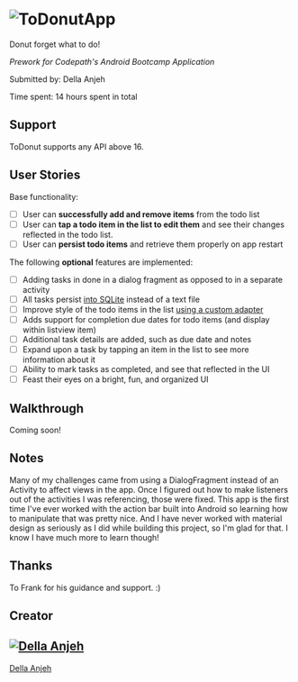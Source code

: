 # ![ToDonutApp](ToDonutApp/icon.png)
Donut forget what to do!

*Prework for Codepath's Android Bootcamp Application*

Submitted by: Della Anjeh

Time spent: 14 hours spent in total

Support
-------

ToDonut supports any API above 16.

User Stories
------------

Base functionality:

* [ ] User can **successfully add and remove items** from the todo list
* [ ] User can **tap a todo item in the list to edit them** and see their changes reflected in the todo list.
* [ ] User can **persist todo items** and retrieve them properly on app restart

The following **optional** features are implemented:

* [ ] Adding tasks in done in a dialog fragment as opposed to in a separate activity
* [ ] All tasks persist [into SQLite](http://guides.codepath.com/android/Persisting-Data-to-the-Device#sqlite) instead of a text file
* [ ] Improve style of the todo items in the list [using a custom adapter](http://guides.codepath.com/android/Using-an-ArrayAdapter-with-ListView)
* [ ] Adds support for completion due dates for todo items (and display within listview item)
* [ ] Additional task details are added, such as due date and notes
* [ ] Expand upon a task by tapping an item in the list to see more information about it
* [ ] Ability to mark tasks as completed, and see that reflected in the UI
* [ ] Feast their eyes on a bright, fun, and organized UI

Walkthrough
-----------

Coming soon!

Notes
-----

Many of my challenges came from using a DialogFragment instead of an Activity to affect views in the app. Once I figured out how to
make listeners out of the activities I was referencing, those were fixed. This app is the first time I've ever worked with the action bar built
into Android so learning how to manipulate that was pretty nice. And I have never worked with material design as seriously as I did while
building this project, so I'm glad for that. I know I have much more to learn though!

Thanks
------

To Frank for his guidance and support. :)

## Creator
[![Della Anjeh](http://2.gravatar.com/avatar/2e04cc55a63a10533fdc4b35904535ff)](https://github.com/deliandjam)
---
[Della Anjeh](https://github.com/deliandjam)
